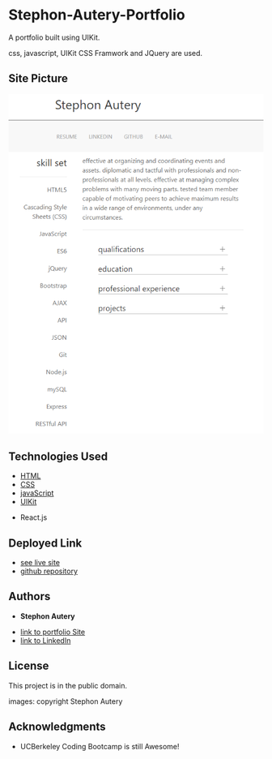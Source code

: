 # Stephon-Autery-Portfolio
A portfolio built using UIKit.

css, javascript, UIKit CSS Framwork and JQuery are used.

## Site Picture
![Site](./public/images/app-snap-shot.PNG)


## Technologies Used
* [HTML](https://developer.mozilla.org/en-US/docs/Web/HTML)
* [CSS](https://developer.mozilla.org/en-US/docs/Web/CSS)
* [javaScript](https://developer.mozilla.org/en-US/docs/Web/JavaScript)
* [UIKit](https://getuikit.com/docs/introduction)
- React.js


## Deployed Link

* [see live site](https://desolate-hollows-13457.herokuapp.com/)
* [github repository](https://github.com/StephonAutery/react-portfolio)

## Authors

* **Stephon Autery** 

- [link to portfolio Site](https://github.com/StephonAutery)
- [link to LinkedIn](https://www.linkedin.com/in/stephon-a-1bb575198/)

## License

This project is in the public domain.

images: copyright Stephon Autery

## Acknowledgments

* UCBerkeley Coding Bootcamp is still Awesome!
